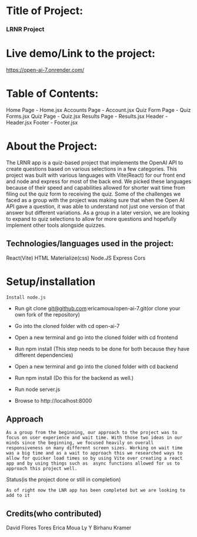 # Title of Project:
### LRNR Project

# Live demo/Link to the project:

https://open-ai-7.onrender.com/

# Table of Contents:

Home Page - Home.jsx 
Accounts Page - Account.jsx
Quiz Form Page - Quiz Forms.jsx
Quiz Page - Quiz.jsx
Results Page - Results.jsx
Header - Header.jsx
Footer - Footer.jsx

# About the Project:
The LRNR app is a quiz-based project that implements the OpenAI API to create questions based on various selections in a few categories. This project was built with various languages with Vite(React) for our front end and node and express for most of the back end. We picked these languages because of their speed and capabilities allowed for shorter wait time from filing out the quiz form to receiving the quiz. Some of the challenges we faced as a group with the project was making sure that when the Open AI API gave a question, it was able to understand not just one version of that answer but different variations. As a group in a later version, we are looking to expand to quiz selections to allow for more questions and hopefully implement other tools alongside quizzes.

## Technologies/languages used in the project:

React(Vite)
HTML
Materialize(css)
Node.JS
Express
Cors

# Setup/installation
	
	Install node.js
- Run git clone git@github.com:ericamoua/open-ai-7.git(or clone your own fork of the repository)
- Go into the cloned folder with cd open-ai-7

- Open a new terminal and go into the cloned folder with cd frontend
- Run npm install (This step needs to be done for both because they have different dependencies)
- Open a new terminal and go into the cloned folder with cd backend
- Run npm install (Do this for the backend as well.)
- Run node server.js
- Browse to http://localhost:8000



## Approach

	As a group from the beginning, our approach to the project was to focus on user experience and wait time. With those two ideas in our minds since the beginning, we focused heavily on overall responsiveness on many different screen sizes. Working on wait time was a big time and as a wait to approach this we researched ways to allow for quicker load times so by using Vite over creating a react app and by using things such as  async functions allowed for us to approach this project well.

Status(is the project done or still in  completion)

	As of right now the LNR app has been completed but we are looking to add to it

## Credits(who contributed)

David Flores Tores
Erica Moua
Ly Y
Birhanu Kramer

